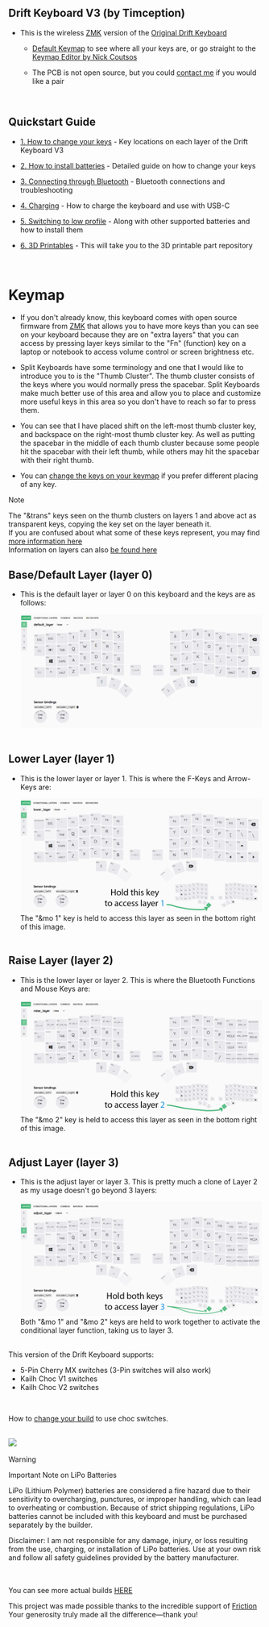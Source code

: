 ## Drift Keyboard V3 (by Timception)  

- This is the wireless [ZMK](https://zmk.dev/) version of the [Original Drift Keyboard](https://github.com/Timception/Drift)  

  - [Default Keymap](#keymap) to see where all your keys are, or go straight to the [Keymap Editor by Nick Coutsos](https://nickcoutsos.github.io/keymap-editor/)  

  - The PCB is not open source, but you could [contact me](https://www.instagram.com/majin.keyboards) if you would like a pair
  <br/>  


## Quickstart Guide   
  - [1.	How to change your keys](/docs/change-keys/) - Key locations on each layer of the Drift Keyboard V3  

  - [2.	How to install batteries](/docs/batteries/) - Detailed guide on how to change your keys  

  - [3.	Connecting through Bluetooth](/docs/bluetooth/) - Bluetooth connections and troubleshooting  

  - [4.	Charging](/docs/charging/) - How to charge the keyboard and use with USB-C  

  - [5.	Switching to low profile](/docs/low-profile/) - Along with other supported batteries and how to install them  

  - [6.	3D Printables](https://github.com/Timception/3d-printables) - This will take you to the 3D printable part repository  
<br/><br/>  


# Keymap

  - If you don't already know, this keyboard comes with open source firmware from [ZMK](https://zmk.dev/) that allows you to have more keys than you can see on your keyboard because they are on "extra layers" that you can access by pressing layer keys similar to the "Fn" (function) key on a laptop or notebook to access volume control or screen brightness etc.  

  - Split Keyboards have some terminology and one that I would like to introduce you to is the "Thumb Cluster". The thumb cluster consists of the keys where you would normally press the spacebar. Split Keyboards make much better use of this area and allow you to place and customize more useful keys in this area so you don't have to reach so far to press them.  

  - You can see that I have placed shift on the left-most thumb cluster key, and backspace on the right-most thumb cluster key. As well as putting the spacebar in the middle of each thumb cluster because some people hit the spacebar with their left thumb, while others may hit the spacebar with their right thumb.  

  - You can [change the keys on your keymap](https://github.com/Timception/zmk-config-drift-v3-editor/tree/main/How%20to%20Change%20your%20Keymap) if you prefer different placing of any key.  


> [!Note]  
> The "&trans" keys seen on the thumb clusters on layers 1 and above act as transparent keys, copying the key set on the layer beneath it.  
> If you are confused about what some of these keys represent, you may find [more information here](https://zmk.dev/docs/keymaps/list-of-keycodes)  
> Information on layers can also [be found here](https://zmk.dev/docs/keymaps/behaviors/layers)  


## Base/Default Layer (layer 0)  
- This is the default layer or layer 0 on this keyboard and the keys are as follows:  
  
  <img src="images/0_default_layer.png"><br/><br/>  


## Lower Layer (layer 1)  
- This is the lower layer or layer 1. This is where the F-Keys and Arrow-Keys are:  
  
  <img src="images/1_lower_layer_n.png">  
  The "&mo 1" key is held to access this layer as seen in the bottom right of this image.  <br/><br/>  


## Raise Layer (layer 2)  
- This is the lower layer or layer 2. This is where the Bluetooth Functions and Mouse Keys are:  
  
  <img src="images/2_raise_layer_n.png">  
  The "&mo 2" key is held to access this layer as seen in the bottom right of this image.  <br/><br/>  


## Adjust Layer (layer 3)  
- This is the adjust layer or layer 3. This is pretty much a clone of Layer 2 as my usage doesn't go beyond 3 layers:  
  
  <img src="images/3_adjust_layer_n.png">  
   Both "&mo 1" and "&mo 2" keys are held to work together to activate the conditional layer function, taking us to layer 3.  <br/><br/>  


This version of the Drift Keyboard supports:  

 - 5-Pin Cherry MX switches (3-Pin switches will also work)  
 - Kailh Choc V1 switches  
 - Kailh Choc V2 switches  
<br/>  

How to [change your build](/docs/low-profile/) to use choc switches.  
<br/>  

<img src="images/switch-support.png" width="500">  
<br/>  

>[!Warning]
>Important Note on LiPo Batteries  
>  
>LiPo (Lithium Polymer) batteries are considered a fire hazard due to their sensitivity
>to overcharging, punctures, or improper handling, which can lead to overheating or combustion.
>Because of strict shipping regulations, LiPo batteries cannot be included with this keyboard
>and must be purchased separately by the builder.  
>  
>Disclaimer: I am not responsible for any damage, injury, or loss resulting from the use,
>charging, or installation of LiPo batteries. Use at your own risk and follow all safety guidelines
>provided by the battery manufacturer.  
<br/><br/>  

You can see more actual builds [HERE](https://www.instagram.com/majin.keyboards)  

This project was made possible thanks to the incredible support of [Friction](https://github.com/friction07)  
Your generosity truly made all the difference—thank you!  
